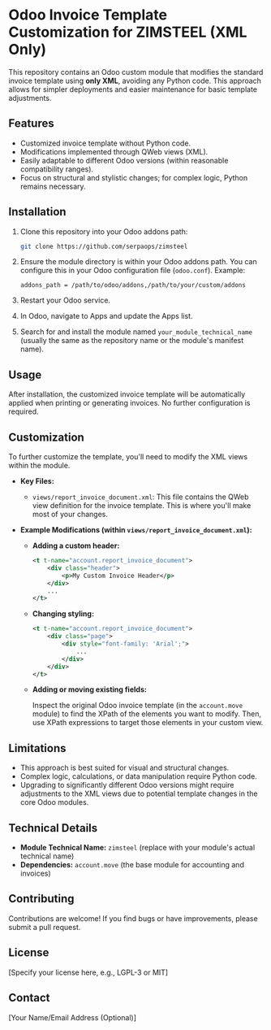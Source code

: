 # Odoo Invoice Template Customization for ZIMSTEEL (XML Only)

This repository contains an Odoo custom module that modifies the standard invoice template using **only XML**, avoiding any Python code. This approach allows for simpler deployments and easier maintenance for basic template adjustments.

## Features

*   Customized invoice template without Python code.
*   Modifications implemented through QWeb views (XML).
*   Easily adaptable to different Odoo versions (within reasonable compatibility ranges).
*   Focus on structural and stylistic changes; for complex logic, Python remains necessary.

## Installation

1.  Clone this repository into your Odoo addons path:

    ```bash
    git clone https://github.com/serpaops/zimsteel
    ```

2.  Ensure the module directory is within your Odoo addons path. You can configure this in your Odoo configuration file (`odoo.conf`). Example:

    ```
    addons_path = /path/to/odoo/addons,/path/to/your/custom/addons
    ```

3.  Restart your Odoo service.

4.  In Odoo, navigate to Apps and update the Apps list.

5.  Search for and install the module named `your_module_technical_name` (usually the same as the repository name or the module's manifest name).

## Usage

After installation, the customized invoice template will be automatically applied when printing or generating invoices. No further configuration is required.

## Customization

To further customize the template, you'll need to modify the XML views within the module.

*   **Key Files:**
    *   `views/report_invoice_document.xml`: This file contains the QWeb view definition for the invoice template. This is where you'll make most of your changes.

*   **Example Modifications (within `views/report_invoice_document.xml`):**

    *   **Adding a custom header:**

        ```xml
        <t t-name="account.report_invoice_document">
            <div class="header">
                <p>My Custom Invoice Header</p>
            </div>
            ...
        </t>
        ```

    *   **Changing styling:**

        ```xml
        <t t-name="account.report_invoice_document">
            <div class="page">
                <div style="font-family: 'Arial';">
                    ...
                </div>
            </div>
        </t>
        ```

    *   **Adding or moving existing fields:**

        Inspect the original Odoo invoice template (in the `account.move` module) to find the XPath of the elements you want to modify. Then, use XPath expressions to target those elements in your custom view.

## Limitations

*   This approach is best suited for visual and structural changes.
*   Complex logic, calculations, or data manipulation require Python code.
*   Upgrading to significantly different Odoo versions might require adjustments to the XML views due to potential template changes in the core Odoo modules.

## Technical Details

*   **Module Technical Name:** `zimsteel` (replace with your module's actual technical name)
*   **Dependencies:** `account.move` (the base module for accounting and invoices)

## Contributing

Contributions are welcome! If you find bugs or have improvements, please submit a pull request.

## License

[Specify your license here, e.g., LGPL-3 or MIT]

## Contact

[Your Name/Email Address (Optional)]
